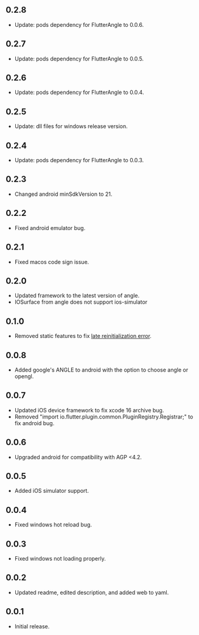 ## 0.2.8

* Update: pods dependency for FlutterAngle to 0.0.6.

## 0.2.7

* Update: pods dependency for FlutterAngle to 0.0.5.

## 0.2.6

* Update: pods dependency for FlutterAngle to 0.0.4.

## 0.2.5

* Update: dll files for windows release version.

## 0.2.4

* Update: pods dependency for FlutterAngle to 0.0.3.

## 0.2.3

* Changed android minSdkVersion to 21.

## 0.2.2

* Fixed android emulator bug.

## 0.2.1

* Fixed macos code sign issue.

## 0.2.0

* Updated framework to the latest version of angle.
* IOSurface from angle does not support ios-simulator

## 0.1.0

* Removed static features to fix [late reinitialization error](https://github.com/Knightro63/flutter_angle/issues/4). 

## 0.0.8

* Added google's ANGLE to android with the option to choose angle or opengl.

## 0.0.7

* Updated iOS device framework to fix xcode 16 archive bug.
* Removed "import io.flutter.plugin.common.PluginRegistry.Registrar;" to fix android bug.

## 0.0.6

* Upgraded android for compatibility with AGP <4.2.

## 0.0.5

* Added iOS simulator support.

## 0.0.4

* Fixed windows hot reload bug.

## 0.0.3

* Fixed windows not loading properly.

## 0.0.2

* Updated readme, edited description, and added web to yaml.

## 0.0.1

* Initial release.